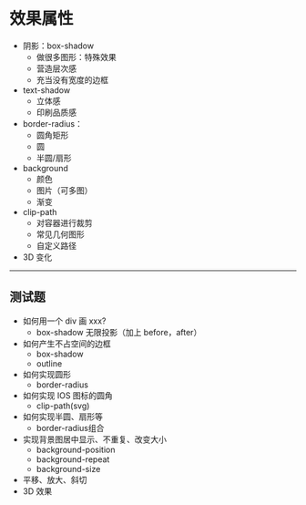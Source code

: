 # 效果属性

* 阴影：box-shadow
  * 做很多图形：特殊效果
  * 营造层次感
  * 充当没有宽度的边框
* text-shadow
  * 立体感
  * 印刷品质感
* border-radius：
  * 圆角矩形
  * 圆
  * 半圆/扇形
* background
  * 颜色
  * 图片（可多图）
  * 渐变
* clip-path
  * 对容器进行裁剪
  * 常见几何图形
  * 自定义路径
* 3D 变化

---

## 测试题

* 如何用一个 div 画 xxx?
  * box-shadow 无限投影（加上 before，after）
* 如何产生不占空间的边框
  * box-shadow
  * outline
* 如何实现圆形
  - border-radius
* 如何实现 IOS 图标的圆角
  - clip-path(svg)
* 如何实现半圆、扇形等
  - border-radius组合
* 实现背景图居中显示、不重复、改变大小
  - background-position
  - background-repeat
  - background-size
* 平移、放大、斜切
* 3D 效果